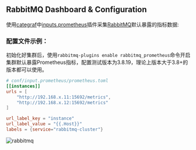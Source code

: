 ## RabbitMQ Dashboard & Configuration

使用[categraf](https://github.com/flashcatcloud/categraf)中[inputs.prometheus](https://github.com/flashcatcloud/categraf/tree/main/inputs/prometheus)插件采集[RabbitMQ](https://www.rabbitmq.com/)默认暴露的指标数据:


### 配置文件示例：

初始化好集群后，使用`rabbitmq-plugins enable rabbitmq_prometheus`命令开启集群默认暴露Prometheus指标，配置测试版本为3.8.19，理论上版本大于3.8+的版本都可以使用。

```toml
# conf/input.prometheus/prometheus.toml
[[instances]]
urls = [
    "http://192.168.x.11:15692/metrics",
    "http://192.168.x.12:15692/metrics"
]

url_label_key = "instance"
url_label_value = "{{.Host}}"
labels = {service="rabbitmq-cluster"}

```



![rabbitmq](http://download.flashcat.cloud/uPic/rabbitmq.png)